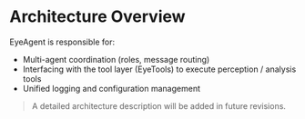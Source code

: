 # Architecture Overview

EyeAgent is responsible for:
- Multi-agent coordination (roles, message routing)
- Interfacing with the tool layer (EyeTools) to execute perception / analysis tools
- Unified logging and configuration management

> A detailed architecture description will be added in future revisions.
